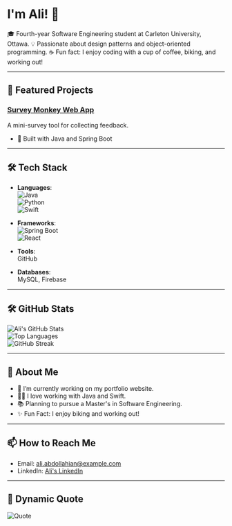 # I'm Ali! 👋

🎓 Fourth-year Software Engineering student at Carleton University, Ottawa.
💡 Passionate about design patterns and object-oriented programming.
☕ Fun fact: I enjoy coding with a cup of coffee, biking, and working out!

---

## 🌟 Featured Projects

### [Survey Monkey Web App](https://github.com/JackieSL1/mini-survey-monkey.git)
A mini-survey tool for collecting feedback.  
- 🔧 Built with Java and Spring Boot  


---

## 🛠️ Tech Stack

- **Languages**:  
  ![Java](https://img.shields.io/badge/Java-ED8B00?style=flat-square&logo=java&logoColor=white)  
  ![Python](https://img.shields.io/badge/Python-3670A0?style=flat-square&logo=python&logoColor=ffdd54)  
 ![Swift](https://img.shields.io/badge/Swift-FA7343?style=flat-square&logo=swift&logoColor=white)   

- **Frameworks**:  
  ![Spring Boot](https://img.shields.io/badge/Spring_Boot-6DB33F?style=flat-square&logo=spring&logoColor=white)  
  ![React](https://img.shields.io/badge/React-20232A?style=flat-square&logo=react&logoColor=61DAFB)  

- **Tools**:  
  GitHub

- **Databases**:  
  MySQL, Firebase

---

## 🛠️ GitHub Stats

![Ali's GitHub Stats](https://github-readme-stats.vercel.app/api?username=AliAbdollahian&show_icons=true&theme=radical)  
![Top Languages](https://github-readme-stats.vercel.app/api/top-langs/?username=AliAbdollahian&layout=compact&theme=radical)  
![GitHub Streak](https://github-readme-streak-stats.herokuapp.com/?user=AliAbdollahian&theme=radical)

---

## 📝 About Me

- 🔭 I’m currently working on my portfolio website.
- 👨‍💻 I love working with Java and Swift.
- 📚 Planning to pursue a Master's in Software Engineering.
- ✨ Fun Fact: I enjoy biking and working out!

---

## 📫 How to Reach Me

- Email: [ali.abdollahian@example.com](mailto:ali.abdollahian@example.com)
- LinkedIn: [Ali's LinkedIn](https://linkedin.com/in/AliAbdollahian)

---

## 📖 Dynamic Quote
![Quote](https://quotes-github-readme.vercel.app/api?type=horizontal&theme=radical)


<!--
**AliAbdollahian/AliAbdollahian** is a ✨ _special_ ✨ repository because its `README.md` (this file) appears on your GitHub profile.

Here are some ideas to get you started:

- 🔭 I’m currently working on ...
- 🌱 I’m currently learning ...
- 👯 I’m looking to collaborate on ...
- 🤔 I’m looking for help with ...
- 💬 Ask me about ...
- 📫 How to reach me: ...
- 😄 Pronouns: ...
- ⚡ Fun fact: ...
-->
